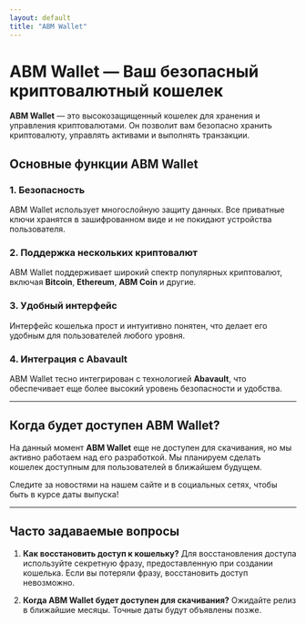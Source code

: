 ```yaml
---
layout: default
title: "ABM Wallet"
---
```


# ABM Wallet — Ваш безопасный криптовалютный кошелек

**ABM Wallet** — это высокозащищенный кошелек для хранения и управления криптовалютами. Он позволит вам безопасно хранить криптовалюту, управлять активами и выполнять транзакции.

## Основные функции ABM Wallet

### 1. **Безопасность**
ABM Wallet использует многослойную защиту данных. Все приватные ключи хранятся в зашифрованном виде и не покидают устройства пользователя.

### 2. **Поддержка нескольких криптовалют**
ABM Wallet поддерживает широкий спектр популярных криптовалют, включая **Bitcoin**, **Ethereum**, **ABM Coin** и другие.

### 3. **Удобный интерфейс**
Интерфейс кошелька прост и интуитивно понятен, что делает его удобным для пользователей любого уровня.

### 4. **Интеграция с Abavault**
ABM Wallet тесно интегрирован с технологией **Abavault**, что обеспечивает еще более высокий уровень безопасности и удобства.

---

## Когда будет доступен ABM Wallet?

На данный момент **ABM Wallet** еще не доступен для скачивания, но мы активно работаем над его разработкой. Мы планируем сделать кошелек доступным для пользователей в ближайшем будущем.

Следите за новостями на нашем сайте и в социальных сетях, чтобы быть в курсе даты выпуска!

---

## Часто задаваемые вопросы

1. **Как восстановить доступ к кошельку?**
   Для восстановления доступа используйте секретную фразу, предоставленную при создании кошелька. Если вы потеряли фразу, восстановить доступ невозможно.

2. **Когда ABM Wallet будет доступен для скачивания?**
   Ожидайте релиз в ближайшие месяцы. Точные даты будут объявлены позже.

